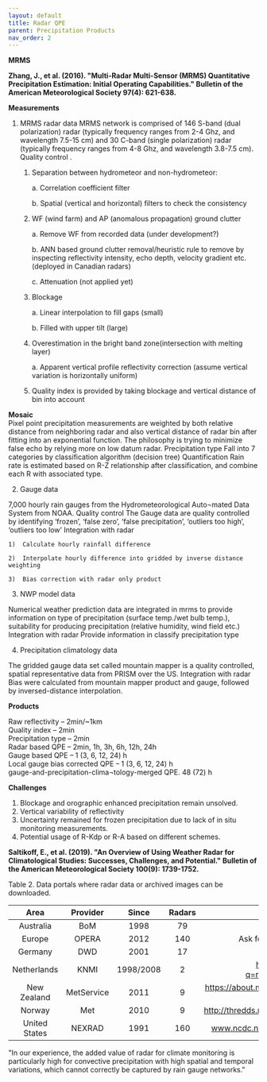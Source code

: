 ```yaml
---
layout: default
title: Radar QPE
parent: Precipitation Products
nav_order: 2
---
```


__MRMS__

__Zhang, J., et al. (2016). "Multi-Radar Multi-Sensor (MRMS) Quantitative Precipitation Estimation: Initial Operating Capabilities." Bulletin of the American Meteorological Society 97(4): 621-638.__

__Measurements__

1)	MRMS radar data
MRMS network is comprised of 146 S-band (dual polarization) radar (typically frequency ranges from 2-4 Ghz, and wavelength 7.5-15 cm) and 30 C-band (single polarization) radar (typically frequency ranges from 4-8 Ghz, and wavelength 3.8-7.5 cm).
Quality control . 

    1.	Separation between hydrometeor and non-hydrometeor:
    
        a.	Correlation coefficient filter
        
        b.	Spatial (vertical and horizontal) filters to check the consistency
        
    2.	WF (wind farm) and AP (anomalous propagation) ground clutter
    
        a.	Remove WF from recorded data (under development?)
        
        b.	ANN based ground clutter removal/heuristic rule to remove by inspecting reflectivity intensity, echo depth, velocity gradient etc. (deployed in Canadian radars)
        
        c.	Attenuation (not applied yet)
        
    3.	Blockage
    
        a.	Linear interpolation to fill gaps (small)
        
        b.	Filled with upper tilt (large)
        
    4.	Overestimation in the bright band zone(intersection with melting layer)
    
        a.	Apparent vertical profile reflectivity correction (assume vertical variation is horizontally uniform)
        
    5.	Quality index is provided by taking blockage and vertical distance of bin into account
    
__Mosaic__   
Pixel point precipitation measurements are weighted by both relative distance from neighboring radar and also vertical distance of radar bin after fitting into an exponential function. The philosophy is trying to minimize false echo by relying more on low datum radar.
Precipitation type
Fall into 7 categories by classification algorithm (decision tree)
Quantification
Rain rate is estimated based on R-Z relationship after classification, and combine each R with associated type.


2)	Gauge data

7,000 hourly rain gauges from the Hydrometeorological Auto¬mated Data System from NOAA.
Quality control
The Gauge data are quality controlled by identifying ‘frozen’, ‘false zero’, ‘false precipitation’, ‘outliers too high’, ‘outliers too low’
Integration with radar

    1)	Calculate hourly rainfall difference
    
    2)	Interpolate hourly difference into gridded by inverse distance weighting
    
    3)	Bias correction with radar only product
    
    
3)	NWP model data

Numerical weather prediction data are integrated in mrms to provide information on type of precipitation (surface temp./wet bulb temp.), suitability for producing precipitation (relative humidity, wind field etc.)
Integration with radar
Provide information in classify precipitation type

4)	Precipitation climatology data

The gridded gauge data set called mountain mapper is a quality controlled, spatial representative data from PRISM over the US.
Integration with radar
Bias were calculated from mountain mapper product and gauge, followed by inversed-distance interpolation.

__Products__

Raw reflectivity – 2min/~1km   
Quality index – 2min   
Precipitation type – 2min   
Radar based QPE – 2min, 1h, 3h, 6h, 12h, 24h   
Gauge based QPE – 1 (3, 6, 12, 24) h   
Local gauge bias corrected QPE – 1 (3, 6, 12, 24) h   
gauge-and-precipitation-clima¬tology-merged QPE. 48 (72) h    


__Challenges__   
1)	Blockage and orographic enhanced precipitation remain unsolved.
2)	Vertical variability of reflectivity
3)	Uncertainty remained for frozen precipitation due to lack of in situ monitoring measurements.
4)	Potential usage of R-Kdp or R-A based on different schemes.


__Saltikoff, E., et al. (2019). "An Overview of Using Weather Radar for Climatological Studies: Successes, Challenges, and Potential." Bulletin of the American Meteorological Society 100(9): 1739-1752.__

Table 2. Data portals where radar data or archived images can be downloaded.

|Area|Provider|Since|Radars|URL|
|:--:|:------:|:---:|:----:|:-:|
|Australia|BoM|1998|79|http://openradar.io/au|
|Europe|OPERA|2012|140|Ask for license from info@eumetnet.eu|
|Germany|DWD|2001|17|https://opendata.dwd.de|
|Netherlands|KNMI|1998/2008|2|https://data.knmi.nl/datasets?q=radar(https://climate4impact.eu)|
|New Zealand|MetService|2011|9|https://about.metservice.com/our-company/about-this-site/open-access-data/|
|Norway|Met|2010|9|http://thredds.met.no/thredds/remotesensingarchive.html|
|United States|NEXRAD|1991|160|www.ncdc.noaa.gov/data-access/radar-data/nexrad|

"In our experience, the added value of radar for climate monitoring is particularly high for convective precipitation with high spatial and temporal variations, which cannot correctly be captured by rain gauge networks."

